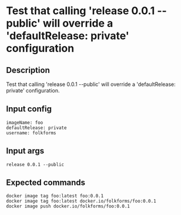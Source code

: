 # Test that calling 'release 0.0.1 --public' will override a 'defaultRelease: private' configuration

## Description

Test that calling 'release 0.0.1 --public' will override a 'defaultRelease: private' configuration.

## Input config

    imageName: foo
    defaultRelease: private
    username: folkforms

## Input args

    release 0.0.1 --public

## Expected commands

    docker image tag foo:latest foo:0.0.1
    docker image tag foo:latest docker.io/folkforms/foo:0.0.1
    docker image push docker.io/folkforms/foo:0.0.1

